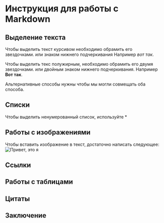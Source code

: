 # Инструкция для работы с Markdown

## Выделение текста

Чтобы выделить текст курсивом необходимо обрамить его звездочками. или знаком нижнего подчеркивания Например *вот так*.

Чтобы выделить текс полужирным, необходимо обрамить его двумя звездочками. или двойным знаком нижнего подчеркивания. Например **Вот так**.

Альтернативные способы нужны чтобы мы могли совмещать оба способа.

## Списки
Чтобы выделить ненумерованный список, используйте *
## Работы с изображениями

Чтобы вставить изображение в текст, достаточно написать следующее:
![Привет, это я](фото.jpg)

## Ссылки

## Работы с таблицами

## Цитаты

## Заключение